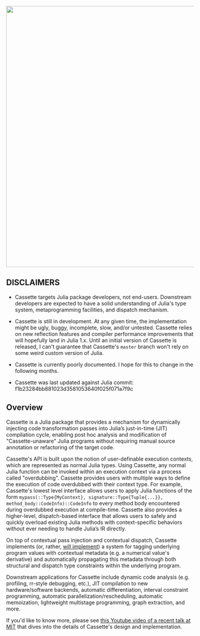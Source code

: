 
<p align="center">
<img width="700px" src="https://cdn.rawgit.com/jrevels/Cassette.jl/master/docs/cassette-logo.svg"/>
</p>

## DISCLAIMERS

- Cassette targets Julia package developers, not end-users. Downstream developers are expected to have a solid understanding of Julia's type system, metaprogramming facilities, and dispatch mechanism.

- Cassette is still in development. At any given time, the implementation might be ugly, buggy, incomplete, slow, and/or untested. Cassette relies on new reflection features and compiler performance improvements that will hopefully land in Julia 1.x. Until an initial version of Cassette is released, I can't guarantee that Cassette's `master` branch won't rely on some weird custom version of Julia.

- Cassette is currently poorly documented. I hope for this to change in the following months.

- Cassette was last updated against Julia commit: f1b23284bb881023d3581053640f025f071a7f9c

## Overview

Cassette is a Julia package that provides a mechanism for dynamically injecting code transformation passes into Julia’s just-in-time (JIT) compilation cycle, enabling post hoc analysis and modification of "Cassette-unaware" Julia programs without requiring manual source annotation or refactoring of the target code.

Cassette's API is built upon the notion of user-definable execution contexts, which are represented as normal Julia types. Using Cassette, any normal Julia function can be invoked within an execution context via a process called "overdubbing". Cassette provides users with multiple ways to define the execution of code overdubbed with their context type. For example, Cassette's lowest level interface allows users to apply Julia functions of the form `mypass(::Type{MyContext}, signature::Type{Tuple{...}}, method_body::CodeInfo)::CodeInfo` to every method body encountered during overdubbed execution at compile-time. Cassette also provides a higher-level, dispatch-based interface that allows users to safely and quickly overload existing Julia methods with context-specific behaviors without ever needing to handle Julia’s IR directly.

On top of contextual pass injection and contextual dispatch, Cassette implements (or, rather, [will implement](https://github.com/jrevels/Cassette.jl/pull/46)) a system for tagging underlying program values with contextual metadata (e.g. a numerical value's derivative) and automatically propagating this metadata through both structural and dispatch type constraints within the underlying program.

Downstream applications for Cassette include dynamic code analysis (e.g. profiling, rr-style debugging, etc.), JIT compilation to new hardware/software backends, automatic differentiation, interval constraint programming, automatic parallelization/rescheduling, automatic memoization, lightweight multistage programming, graph extraction, and more.

If you'd like to know more, please see [this Youtube video of a recent talk at MIT](https://www.youtube.com/watch?v=lyX-isPDS2M) that dives into the details of Cassette's design and implementation.
